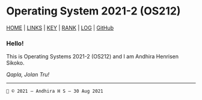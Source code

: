 # Operating System 2021-2 (OS212) 

[HOME](.) | [LINKS][L] | [KEY][K] | [RANK][R] | [LOG][L] | [GitHub][G]

### Hello!

This is Operating Systems 2021-2 (OS212) and I am Andhira Henrisen Sikoko.

*Qapla, Jolan Tru!*

---

```
🍿 © 2021 — Andhira H S — 30 Aug 2021
```

[L]: <LINKS/>
[K]: <TXT/mykey.txt>
[R]: <TXT/myrank.txt>
[L]: <TXT/mylog.txt>
[G]: <https://github.com/andhi30/os212>
